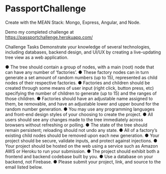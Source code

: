 # PassportChallenge
Create with the MEAN Stack: Mongo, Express, Angular, and Node.

Demo my completed challenge at https://passportchallenge.herokuapp.com/

Challenge Tasks
Demonstrate your knowledge of several technologies, including databases, backend design, and UI/UX by
creating a live-updating tree view as a web application.

● The tree should contain a group of nodes, with a
main (root) node that can have any number of
‘factories’.
● These factory nodes can in turn generate a set
amount of random numbers (up to 15),
represented as child nodes of their respective
factories.
● Factories and children should be created
through some means of user input (right click,
button press, etc) specifying the number of
children to generate (up to 15) and the ranges of
those children.
● Factories should have an adjustable name
assigned to them, be removable, and have an
adjustable lower and upper bound for the
random number generation.
● You may use any programming languages and
front-end design styles of your choosing to
create the project.
● All users should see any changes made to
the tree immediately across browsers
without refreshing or polling.
● The state of the tree should remain
persistent; reloading should not undo any
state.
● All of a factory’s existing child nodes should
be removed upon each new generation.
● Your project should be secure, validate
inputs, and protect against injections.
● Your project should be hosted on the web
using a service such as Amazon AWS or
Heroku to run your submission.
● The project should exhibit both a frontend
and backend codebase built by you.
● Use a database on your backend, not Firebase.
● Please submit your project, link, and source
to the email listed below.
